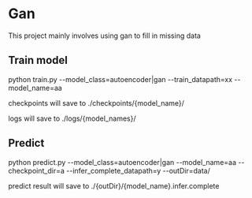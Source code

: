 # Gan

This project mainly involves using gan to fill in missing data

## Train model
python train.py --model_class=autoencoder|gan --train_datapath=xx --model_name=aa

checkpoints will save to ./checkpoints/{model_name}/

logs will save to ./logs/{model_names}/


## Predict
python predict.py --model_class=autoencoder|gan --model_name=aa --checkpoint_dir=a --infer_complete_datapath=y --outDir=data/

predict result will save to ./{outDir}/{model_name}.infer.complete


